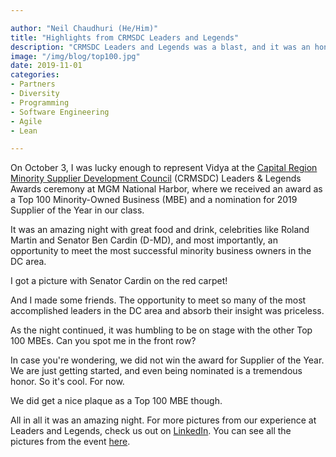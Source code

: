 ```yaml
---

author: "Neil Chaudhuri (He/Him)"
title: "Highlights from CRMSDC Leaders and Legends"
description: "CRMSDC Leaders and Legends was a blast, and it was an honor to receive a Top 100 MBE Award."
image: "/img/blog/top100.jpg"
date: 2019-11-01
categories: 
- Partners
- Diversity
- Programming
- Software Engineering
- Agile
- Lean

---
```


On October 3, I was lucky enough to represent Vidya at the [Capital Region Minority Supplier Development Council](http://www.crmsdc.org/)
(CRMSDC) Leaders & Legends Awards ceremony at MGM National Harbor, where we received an award as a Top 100 Minority-Owned 
Business (MBE) and a nomination for 2019 Supplier of the Year in our class.  

<PostImage alt="CRMSDC Leaders and Legends Badge" src="/img/blog/badge.jpg" width="180" height="320" />

It was an amazing night with great food and drink, celebrities like Roland Martin and Senator Ben Cardin (D-MD), and 
most importantly, an opportunity to meet the most successful minority business owners in the DC area.

I got a picture with Senator Cardin on the red carpet! 

<PostImage alt="Vidya President Neil Chaudhuri (He/Him) with Maryland Senator Ben Cardin at CRMSDC Leaders and Legends" src="/img/blog/cardin.jpg" width="427" height="640" />

And I made some friends. The opportunity to meet so many of the most accomplished leaders in the DC area and absorb their 
insight was priceless.

<PostImage alt="Vidya President Neil Chaudhuri (He/Him) with other Top 100 MBE Award winners" src="/img/blog/smiles.jpg" width="640" height="480" />

As the night continued, it was humbling to be on stage with the other Top 100 MBEs. Can you spot me in the front row?

<PostImage alt="Top 100 MBEs at CRMSDC Leaders and Legends" src="/img/blog/top100.jpg" width="640" height="360" />

In case you're wondering, we did not win the award for Supplier of the Year. We are just getting started, and 
even being nominated is a tremendous honor. So it's cool. For now.

We did get a nice plaque as a Top 100 MBE though.

<PostImage alt="Top 100 MBE award for Vidya at CRMSDC Leaders and Legend" src="/img/blog/award.jpg" width="576" height="1024" />

All in all it was an amazing night. For more pictures from our experience at Leaders and Legends, check us out on 
[LinkedIn](https://www.linkedin.com/feed/update/urn:li:activity:6597315604837920768). You can see all the pictures from the event 
[here](https://crmsdc.smugmug.com/38th-Annual-Leaders-Legends-Awards-Ceremony/i-mdtTmvk).